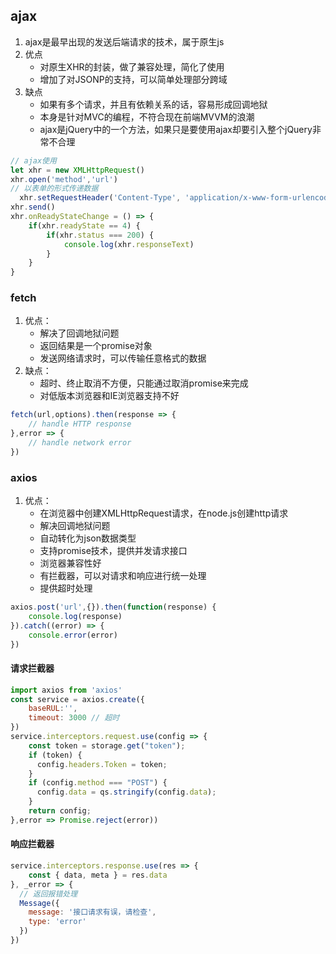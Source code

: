 ## ajax
1. ajax是最早出现的发送后端请求的技术，属于原生js
2. 优点
    - 对原生XHR的封装，做了兼容处理，简化了使用
    - 增加了对JSONP的支持，可以简单处理部分跨域
3. 缺点
    - 如果有多个请求，并且有依赖关系的话，容易形成回调地狱
    - 本身是针对MVC的编程，不符合现在前端MVVM的浪潮
    - ajax是jQuery中的一个方法，如果只是要使用ajax却要引入整个jQuery非常不合理
```js
// ajax使用
let xhr = new XMLHttpRequest()
xhr.open('method','url')
// 以表单的形式传递数据
  xhr.setRequestHeader('Content-Type', 'application/x-www-form-urlencoded');
xhr.send()
xhr.onReadyStateChange = () => {
    if(xhr.readyState == 4) {
        if(xhr.status === 200) {
            console.log(xhr.responseText)
        }
    }
}
```

### fetch
1. 优点：
    - 解决了回调地狱问题
    - 返回结果是一个promise对象
    - 发送网络请求时，可以传输任意格式的数据
2. 缺点：
    - 超时、终止取消不方便，只能通过取消promise来完成
    - 对低版本浏览器和IE浏览器支持不好

```js
fetch(url,options).then(response => {
    // handle HTTP response
},error => {
    // handle network error
})
```

### axios
1. 优点：
    - 在浏览器中创建XMLHttpRequest请求，在node.js创建http请求
    - 解决回调地狱问题
    - 自动转化为json数据类型
    - 支持promise技术，提供并发请求接口
    - 浏览器兼容性好
    - 有拦截器，可以对请求和响应进行统一处理
    - 提供超时处理

```js
axios.post('url',{}).then(function(response) {
    console.log(response)
}).catch((error) => {
    console.error(error)
})
```
#### 请求拦截器
```js
import axios from 'axios'
const service = axios.create({
    baseRUL:'',
    timeout: 3000 // 超时
})
service.interceptors.request.use(config => {
    const token = storage.get("token");
    if (token) {
      config.headers.Token = token;
    }
    if (config.method === "POST") {
      config.data = qs.stringify(config.data);
    }
    return config;
},error => Promise.reject(error))
```

#### 响应拦截器
```js
service.interceptors.response.use(res => {
    const { data, meta } = res.data
}, _error => {
  // 返回报错处理
  Message({
    message: '接口请求有误，请检查',
    type: 'error'
  })
})
```